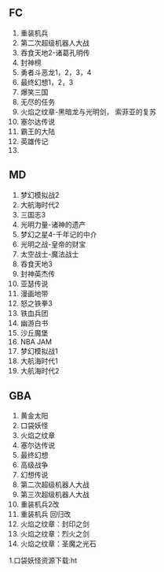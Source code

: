 ## FC
1. 重装机兵
2. 第二次超级机器人大战
3. 吞食天地2-诸葛孔明传
4. 封神榜
5. 勇者斗恶龙1，2，3，4
6. 最终幻想1，2，3
7. 爆笑三国
8. 无尽的任务
9. 火焰之纹章-黑暗龙与光明剑， 索菲亚的复苏
10. 塞尔达传说
11. 霸王的大陆
12. 英雄传记
13. 

## MD
1. 梦幻模拟战2
2. 大航海时代2
3. 三国志3
4. 光明力量-诸神的遗产
5. 梦幻之星4-千年记的中介
6. 光明之战-皇帝的财宝
7. 太空战士-魔法战士
8. 吞食天地3
9. 封神英杰传
10. 亚瑟传说
11. 漫画地带
12. 怒之铁拳3
13. 铁血兵团
14. 幽游白书
15. 沙丘魔堡
16. NBA JAM
17. 梦幻模拟战1
18. 大航海时代1
19. 大航海时代2

## GBA

1. 黄金太阳
2. 口袋妖怪
3. 火焰之纹章
4. 塞尔达传说
5. 最终幻想
6. 高级战争
7. 幻想传说
8. 第二次超级机器人大战
9. 第三次超级机器人大战
10. 重装机兵2改
11. 重装机兵 回归改
12. 火焰之纹章：封印之剑
13. 火焰之纹章：烈火之剑
14. 火焰之纹章：圣魔之光石

1.口袋妖怪资源下载:ht